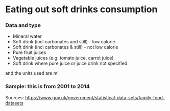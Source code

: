 # Eating out soft drinks consumption

### Data and type

- Mineral water
- Soft drink (incl carbonates and still) - low calorie
- Soft drink (incl carbonates & still) - not low calorie
- Pure fruit juices
- Vegetable juices (e.g. tomato juice, carrot juice)
- Soft drink where pure juice or juice drink not specified

and the units used are ml

### Sample: this is from 2001 to 2014

Sources:
	https://www.gov.uk/government/statistical-data-sets/family-food-datasets